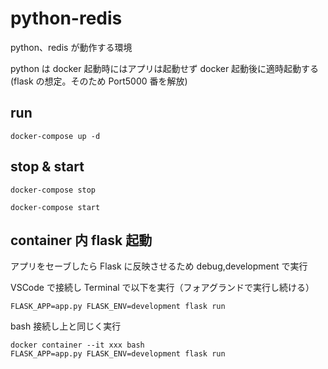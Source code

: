 # python-redis

python、redis が動作する環境

python は docker 起動時にはアプリは起動せず docker 起動後に適時起動する(flask の想定。そのため Port5000 番を解放)

## run

```
docker-compose up -d
```

## stop & start

```
docker-compose stop
```

```
docker-compose start
```

## container 内 flask 起動

アプリをセーブしたら Flask に反映させるため debug,development で実行

VSCode で接続し Terminal で以下を実行（フォアグランドで実行し続ける）

```
FLASK_APP=app.py FLASK_ENV=development flask run
```

bash 接続し上と同じく実行

```
docker container --it xxx bash
FLASK_APP=app.py FLASK_ENV=development flask run
```

